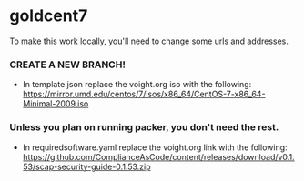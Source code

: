 # goldcent7

To make this work locally, you'll need to change some urls and addresses.
### CREATE A NEW BRANCH!

* In template.json replace the voight.org iso with the following:
https://mirror.umd.edu/centos/7/isos/x86_64/CentOS-7-x86_64-Minimal-2009.iso

### Unless you plan on running packer, you don't need the rest.
* In requiredsoftware.yaml replace the voight.org link with the following:
https://github.com/ComplianceAsCode/content/releases/download/v0.1.53/scap-security-guide-0.1.53.zip
